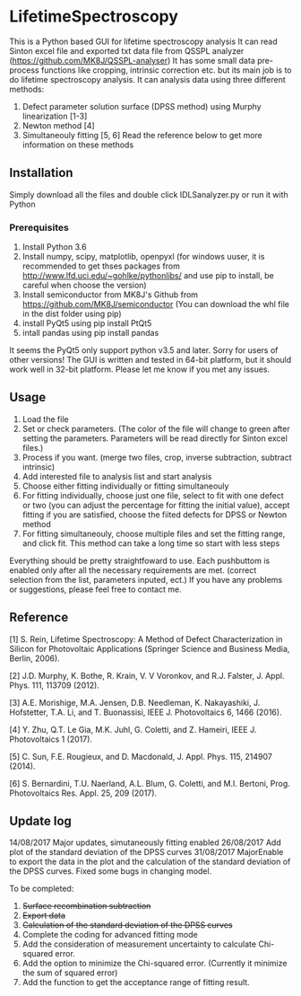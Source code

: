 # LifetimeSpectroscopy
This is a Python based GUI for lifetime spectroscopy analysis
It can read Sinton excel file and exported txt data file from QSSPL analyzer (https://github.com/MK8J/QSSPL-analyser)
It has some small data pre-process functions like cropping, intrinsic correction etc. but its main job is to do lifetime spectroscopy analysis.
It can analysis data using three different methods:
1. Defect parameter solution surface (DPSS method) using Murphy linearization [1-3]
2. Newton method [4]
3. Simultaneouly fitting [5, 6]
Read the reference below to get more information on these methods

## Installation
Simply download all the files and double click IDLSanalyzer.py or run it with Python

### Prerequisites
1. Install Python 3.6
2. Install numpy, scipy, matplotlib, openpyxl (for windows uuser, it is recommended to get thses packages from http://www.lfd.uci.edu/~gohlke/pythonlibs/ and use pip to install, be careful when choose the version)
3. Install semiconductor from MK8J's Github from https://github.com/MK8J/semiconductor (You can download the whl file in the dist folder using pip)
4. install PyQt5 using pip install PtQt5
5. intall pandas using pip install pandas

It seems the PyQt5 only support python v3.5 and later. Sorry for users of other versions!
The GUI is written and tested in 64-bit platform, but it should work well in 32-bit platform. Please let me know if you met any issues.

## Usage

1. Load the file
2. Set or check parameters. (The color of the file will change to green after setting the parameters. Parameters will be read directly for Sinton excel files.)
3. Process if you want. (merge two files, crop, inverse subtraction, subtract intrinsic)
4. Add interested file to analysis list and start analysis
5. Choose either fitting individually or fitting simultaneouly
6. For fitting individually, choose just one file, select to fit with one defect or two (you can adjust the percentage for fitting the initial value), accept fitting if you are satisfied, choose the fiited defects for DPSS or Newton method 
7. For fitting simultaneouly, choose multiple files and set the fitting range, and click fit. This method can take a long time so start with less steps

Everything should be pretty straightfoward to use. Each pushbuttom is enabled only after all the necessary requirements are met. (correct selection from the list, parameters inputed, ect.)
If you have any problems or suggestions, please feel free to contact me.

## Reference

[1] S. Rein, Lifetime Spectroscopy: A Method of Defect Characterization in Silicon for Photovoltaic Applications (Springer Science and Business Media, Berlin, 2006).

[2] J.D. Murphy, K. Bothe, R. Krain, V. V Voronkov, and R.J. Falster, J. Appl. Phys. 111, 113709 (2012).

[3] A.E. Morishige, M.A. Jensen, D.B. Needleman, K. Nakayashiki, J. Hofstetter, T.A. Li, and T. Buonassisi, IEEE J. Photovoltaics 6, 1466 (2016).

[4] Y. Zhu, Q.T. Le Gia, M.K. Juhl, G. Coletti, and Z. Hameiri, IEEE J. Photovoltaics 1 (2017).

[5] C. Sun, F.E. Rougieux, and D. Macdonald, J. Appl. Phys. 115, 214907 (2014).

[6] S. Bernardini, T.U. Naerland, A.L. Blum, G. Coletti, and M.I. Bertoni, Prog. Photovoltaics Res. Appl. 25, 209 (2017).


## Update log
14/08/2017 Major updates, simutaneously fitting enabled
26/08/2017 Add plot of the standard deviation of the DPSS curves
31/08/2017 MajorEnable to export the data in the plot and the calculation of the standard deviation of the DPSS curves. Fixed some bugs in changing model.

To be completed:
1. <strike> Surface recombination subtraction </strike><br/>
2. <strike> Export data </strike><br/>
3. <strike> Calculation of the standard deviation of the DPSS curves</strike><br/>
4. Complete the coding for advanced fitting mode
5. Add the consideration of measurement uncertainty to calculate Chi-squared error.
6. Add the option to minimize the Chi-squared error. (Currently it minimize the sum of squared error)
7. Add the function to get the acceptance range of fitting result.
